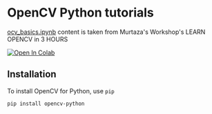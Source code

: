 # OpenCV Python tutorials

[ocv_basics.ipynb](ocv_basics.ipynb) content is taken from Murtaza's Workshop's LEARN OPENCV in 3 HOURS

[![Open In Colab](https://colab.research.google.com/assets/colab-badge.svg)](https://colab.research.google.com/github//gau-nernst/MOOC/blob/master/OpenCV-Python-tutorials/ocv_basics.ipynb)

## Installation

To install OpenCV for Python, use `pip`

```
pip install opencv-python
```